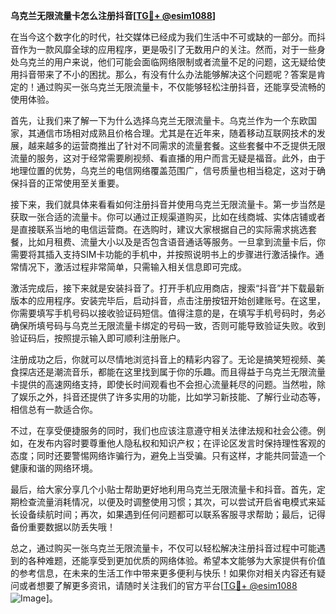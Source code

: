 **乌克兰无限流量卡怎么注册抖音[[TG💪+ @esim1088](https://t.me/s/esim1088)]**

在当今这个数字化的时代，社交媒体已经成为我们生活中不可或缺的一部分。而抖音作为一款风靡全球的应用程序，更是吸引了无数用户的关注。然而，对于一些身处乌克兰的用户来说，他们可能会面临网络限制或者流量不足的问题，这无疑给使用抖音带来了不小的困扰。那么，有没有什么办法能够解决这个问题呢？答案是肯定的！通过购买一张乌克兰无限流量卡，不仅能够轻松注册抖音，还能享受流畅的使用体验。

首先，让我们来了解一下为什么选择乌克兰无限流量卡。乌克兰作为一个东欧国家，其通信市场相对成熟且价格合理。尤其是在近年来，随着移动互联网技术的发展，越来越多的运营商推出了针对不同需求的流量套餐。这些套餐中不乏提供无限流量的服务，这对于经常需要刷视频、看直播的用户而言无疑是福音。此外，由于地理位置的优势，乌克兰的电信网络覆盖范围广，信号质量也相当稳定，这对于确保抖音的正常使用至关重要。

接下来，我们就具体来看看如何注册抖音并使用乌克兰无限流量卡。第一步当然是获取一张合适的流量卡。你可以通过正规渠道购买，比如在线商城、实体店铺或者是直接联系当地的电信运营商。在选购时，建议大家根据自己的实际需求挑选套餐，比如月租费、流量大小以及是否包含语音通话等服务。一旦拿到流量卡后，你需要将其插入支持SIM卡功能的手机中，并按照说明书上的步骤进行激活操作。通常情况下，激活过程非常简单，只需输入相关信息即可完成。

激活完成后，接下来就是安装抖音了。打开手机应用商店，搜索“抖音”并下载最新版本的应用程序。安装完毕后，启动抖音，点击注册按钮开始创建账号。在这里，你需要填写手机号码以接收验证码短信。值得注意的是，在填写手机号码时，务必确保所填号码与乌克兰无限流量卡绑定的号码一致，否则可能导致验证失败。收到验证码后，按照提示输入即可顺利注册账户。

注册成功之后，你就可以尽情地浏览抖音上的精彩内容了。无论是搞笑短视频、美食探店还是潮流音乐，都能在这里找到属于你的乐趣。而且得益于乌克兰无限流量卡提供的高速网络支持，即使长时间观看也不会担心流量耗尽的问题。当然啦，除了娱乐之外，抖音还提供了许多实用的功能，比如学习新技能、了解行业动态等，相信总有一款适合你。

不过，在享受便捷服务的同时，我们也应该注意遵守相关法律法规和社会公德。例如，在发布内容时要尊重他人隐私权和知识产权；在评论区发言时保持理性客观的态度；同时还要警惕网络诈骗行为，避免上当受骗。只有这样，才能共同营造一个健康和谐的网络环境。

最后，给大家分享几个小贴士帮助更好地利用乌克兰无限流量卡和抖音。首先，定期检查流量消耗情况，以便及时调整使用习惯；其次，可以尝试开启省电模式来延长设备续航时间；再次，如果遇到任何问题都可以联系客服寻求帮助；最后，记得备份重要数据以防丢失哦！

总之，通过购买一张乌克兰无限流量卡，不仅可以轻松解决注册抖音过程中可能遇到的各种难题，还能享受到更加优质的网络体验。希望本文能够为大家提供有价值的参考信息，在未来的生活工作中带来更多便利与快乐！如果你对相关内容还有疑问或者想要了解更多资讯，请随时关注我们的官方平台[[TG💪+ @esim1088](https://t.me/s/esim1088) ![Image](https://i.postimg.cc/4NQfJmqS/Snipaste-2025-05-13-00-14-12.png)]。